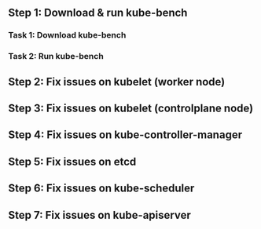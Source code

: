 ## Step 1: Download & run kube-bench

### Task 1: Download kube-bench

### Task 2: Run kube-bench

## Step 2: Fix issues on kubelet (worker node)

## Step 3: Fix issues on kubelet (controlplane node)

## Step 4: Fix issues on kube-controller-manager

## Step 5: Fix issues on etcd

## Step 6: Fix issues on kube-scheduler

## Step 7: Fix issues on kube-apiserver